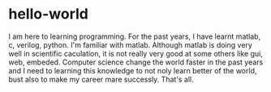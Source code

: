 # hello-world
I am here to learning programming. For the past years, I have learnt matlab, c, verilog, python.
I'm familiar with matlab. Although matlab is doing very well in scientific caculation, it is not really very good at some others like gui, web, embeded. 
Computer science change the world faster in the past years and I need to learning this knowledge to not noly learn better of the world, bust also to make my career mare successly.
That's all.
